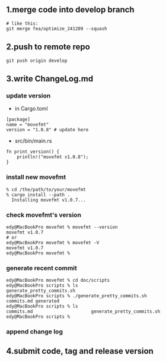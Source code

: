 ## 1.merge code into develop branch
```
# like this:
git merge fea/optimize_241209 --squash
```

## 2.push to remote repo
```
git push origin develop
```

## 3.write ChangeLog.md
### update version
- in Cargo.toml
```
[package]
name = "movefmt"
version = "1.0.8" # update here
```

- src/bin/main.rs
```
fn print_version() {
    println!("movefmt v1.0.8");
}
```


### install new movefmt
```
% cd /the/path/to/your/movefmt
% cargo install --path .
  Installing movefmt v1.0.7...
```

### check movefmt's version
```
edy@MacBookPro movefmt % movefmt --version     
movefmt v1.0.7
# or
edy@MacBookPro movefmt % movefmt -V            
movefmt v1.0.7
edy@MacBookPro movefmt % 
```

### generate recent commit
```
edy@MacBookPro movefmt % cd doc/scripts 
edy@MacBookPro scripts % ls
generate_pretty_commits.sh
edy@MacBookPro scripts % ./generate_pretty_commits.sh 
commits.md generated
edy@MacBookPro scripts % ls
commits.md                      generate_pretty_commits.sh
edy@MacBookPro scripts % 
```

### append change log

## 4.submit code, tag and release version
